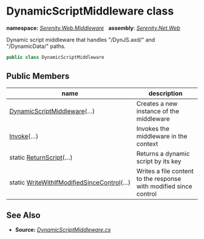 # DynamicScriptMiddleware class
**namespace:** *[Serenity.Web.Middleware](../README.md#serenity.web.middleware-namespace)*   **assembly**: *[Serenity.Net.Web](../README.md)*

Dynamic script middleware that handles "/DynJS.axd/" and "/DynamicData/" paths.

```csharp
public class DynamicScriptMiddleware
```

## Public Members

| name | description |
| --- | --- |
| [DynamicScriptMiddleware](DynamicScriptMiddleware/DynamicScriptMiddleware.md)(…) | Creates a new instance of the middleware |
| [Invoke](DynamicScriptMiddleware/Invoke.md)(…) | Invokes the middleware in the context |
| static [ReturnScript](DynamicScriptMiddleware/ReturnScript.md)(…) | Returns a dynamic script by its key |
| static [WriteWithIfModifiedSinceControl](DynamicScriptMiddleware/WriteWithIfModifiedSinceControl.md)(…) | Writes a file content to the response with modified since control |

## See Also

* **Source:** *[DynamicScriptMiddleware.cs](https://github.com/serenity-is/Serenity/blob/master/src/Serenity.Net.Web/DynamicScript/DynamicScript/DynamicScriptMiddleware.cs)*